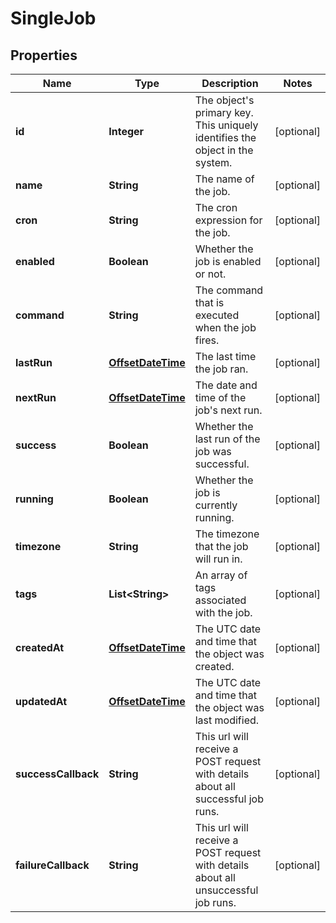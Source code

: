 

# SingleJob

## Properties

Name | Type | Description | Notes
------------ | ------------- | ------------- | -------------
**id** | **Integer** | The object&#39;s primary key. This uniquely identifies the object in the system. |  [optional]
**name** | **String** | The name of the job. |  [optional]
**cron** | **String** | The cron expression for the job. |  [optional]
**enabled** | **Boolean** | Whether the job is enabled or not. |  [optional]
**command** | **String** | The command that is executed when the job fires. |  [optional]
**lastRun** | [**OffsetDateTime**](OffsetDateTime.md) | The last time the job ran. |  [optional]
**nextRun** | [**OffsetDateTime**](OffsetDateTime.md) | The date and time of the job&#39;s next run. |  [optional]
**success** | **Boolean** | Whether the last run of the job was successful. |  [optional]
**running** | **Boolean** | Whether the job is currently running. |  [optional]
**timezone** | **String** | The timezone that the job will run in. |  [optional]
**tags** | **List&lt;String&gt;** | An array of tags associated with the job. |  [optional]
**createdAt** | [**OffsetDateTime**](OffsetDateTime.md) | The UTC date and time that the object was created. |  [optional]
**updatedAt** | [**OffsetDateTime**](OffsetDateTime.md) | The UTC date and time that the object was last modified. |  [optional]
**successCallback** | **String** | This url will receive a POST request with details about all successful job runs. |  [optional]
**failureCallback** | **String** | This url will receive a POST request with details about all unsuccessful job runs. |  [optional]



